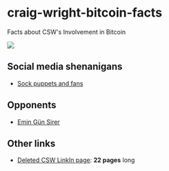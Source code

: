 # craig-wright-bitcoin-facts
Facts about CSW's Involvement in Bitcoin

![](https://imgur.com/TF05D5c.png)

## Social media shenanigans
- [Sock puppets and fans](sock-puppets.md)

## Opponents
  - [Emin Gün Sirer](vs-emin.md)
  
## Other links

- [Deleted CSW LinkIn page](https://archive.is/Q66Gl): **22 pages** long
